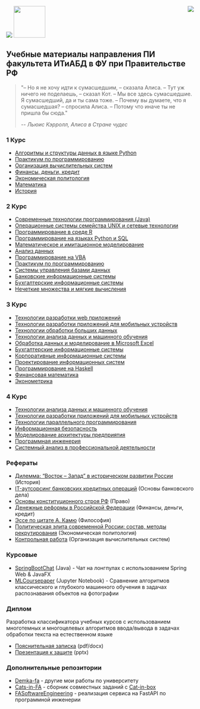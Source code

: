 <img src="https://github.com/GeorgiyDemo/FA/blob/img/fa.png" /> <img src="https://github.com/GeorgiyDemo/FA/blob/img/pmiit.png" width="85" height="85" />
<img src="https://github.com/GeorgiyDemo/FA/blob/img/cat.jpg" align="right"/>

## Учебные материалы направления ПИ факультета ИТиАБД в ФУ при Правительстве РФ

> "– Но я не хочу идти к сумасшедшим, – сказала Алиса. – Тут уж ничего не поделаешь, – сказал Кот. – Мы все здесь сумасшедшие. Я сумасшедший, да и ты сама тоже. – Почему вы думаете, что я сумасшедшая? – спросила Алиса. – Потому что иначе ты не пришла бы сюда."
>
> -- <cite>Льюис Кэрролл, Алиса в Стране чудес </cite>

### 1 Курс

* [Алгоритмы и структуры данных в языке Python](https://github.com/GeorgiyDemo/FA/tree/master/Course_I/%D0%90%D0%BB%D0%B3%D0%BE%D1%80%D0%B8%D1%82%D0%BC%D1%8B%20Python)
* [Практикум по программированию](https://github.com/GeorgiyDemo/FA/tree/master/Course_I/%D0%9F%D1%80%D0%B0%D0%BA%D1%82%D0%B8%D0%BA%D0%B0%20Python)
* [Организация вычислительных систем](https://github.com/GeorgiyDemo/FA/tree/master/Course_I/%D0%9E%D0%92%D0%A1)
* [Финансы, деньги, кредит](https://github.com/GeorgiyDemo/FA/tree/master/Course_I/%D0%A4%D0%94%D0%9A)
* [Экономическая политология](https://github.com/GeorgiyDemo/FA/tree/master/Course_I/%D0%AD%D0%BA%D0%BE%D0%BD%D0%BE%D0%BC%D0%B8%D1%87%D0%B5%D1%81%D0%BA%D0%B0%D1%8F%20%D0%BF%D0%BE%D0%BB%D0%B8%D1%82%D0%BE%D0%BB%D0%BE%D0%B3%D0%B8%D1%8F)
* [Математика](https://github.com/GeorgiyDemo/FA/tree/master/Course_I/%D0%9C%D0%B0%D1%82%D0%B5%D0%BC%D0%B0%D1%82%D0%B8%D0%BA%D0%B0)
* [История](https://github.com/GeorgiyDemo/FA/tree/master/Course_I/%D0%98%D1%81%D1%82%D0%BE%D1%80%D0%B8%D1%8F)

### 2 Курс
* [Современные технологии программирования (Java)](https://github.com/GeorgiyDemo/FA/tree/master/Course_II/%D0%A1%D0%A2%D0%9F)
* [Операционные системы семейства UNIX и сетевые технологии](https://github.com/GeorgiyDemo/FA/tree/master/Course_II/UNIX)
* [Программирование в среде R](https://github.com/GeorgiyDemo/FA/tree/master/Course_II/R)
* [Программирование на языках Python и SQL](https://github.com/GeorgiyDemo/FA/tree/master/Course_II/Python_SQL)
* [Математическое и имитационное моделирование](https://github.com/GeorgiyDemo/FA/tree/master/Course_II/%D0%9C%D0%90%D0%A2%D0%B8%D0%98%D0%9C)
* [Анализ данных](https://github.com/GeorgiyDemo/FA/tree/master/Course_II/%D0%90%D0%94)
* [Программирование на VBA](https://github.com/GeorgiyDemo/FA/tree/master/Course_II/VBA)
* [Практикум по программированию](https://github.com/GeorgiyDemo/FA/tree/master/Course_II/%D0%9F%D0%9F)
* [Системы управления базами данных](https://github.com/GeorgiyDemo/FA/tree/master/Course_II/%D0%A1%D0%A3%D0%91%D0%94)
* [Банковские информационные системы](https://github.com/GeorgiyDemo/FA/tree/master/Course_II/%D0%91%D0%98%D0%A1)
* [Бухгалтерские информационные системы](https://github.com/GeorgiyDemo/FA/tree/master/Course_II/%D0%91%D0%A3%D0%A5%D0%98%D0%A1)
* [Нечеткие множества и мягкие вычисления](https://github.com/GeorgiyDemo/FA/tree/master/Course_II/%D0%9D%D0%9C%D0%B8%D0%9C%D0%92)


### 3 Курс

* [Технологии разработки web приложений](https://github.com/GeorgiyDemo/FA/tree/master/Course_III/TRWP)
* [Технологии разработки приложений для мобильных устройств](https://github.com/GeorgiyDemo/FA/tree/master/Course_III/MOBILE)
* [Технологии обработки больших данных](https://github.com/GeorgiyDemo/FA/tree/master/Course_III/TOBD)
* [Технологии анализа данных и машинного обучения](https://github.com/GeorgiyDemo/FA/tree/master/Course_III/ML)
* [Обработка данных и моделирование в Microsoft Excel](https://github.com/GeorgiyDemo/FA/tree/master/Course_III/EXCEL)
* [Бухгалтерские информационные системы](https://github.com/GeorgiyDemo/FA/tree/master/Course_III/%D0%91%D0%A3%D0%A5%D0%98%D0%A1)
* [Корпоративные информационные системы](https://github.com/GeorgiyDemo/FA/tree/master/Course_III/KIS)
* [Проектирование информационных систем](https://github.com/GeorgiyDemo/FA/tree/master/Course_III/%D0%9F%D0%98%D0%A1)
* [Программирование на Haskell](https://github.com/GeorgiyDemo/FA/tree/master/Course_III/HASKELL)
* [Финансовая математика](https://github.com/GeorgiyDemo/FA/tree/master/Course_III/FINMAT)
* [Эконометрика](https://github.com/GeorgiyDemo/FA/tree/master/Course_III/ECONOMETRICS)

### 4 Курс

* [Технологии анализа данных и машинного обучения](https://github.com/GeorgiyDemo/FA/tree/master/Course_IV/ML)
* [Технологии разработки приложений для мобильных устройств](https://github.com/GeorgiyDemo/FA/tree/master/Course_IV/MOBILE)
* [Технологии параллельного программирования](https://github.com/GeorgiyDemo/FA/tree/master/Course_IV/Parallel%20computing)
* [Информационная безопасность](https://github.com/GeorgiyDemo/FA/tree/master/Course_IV/%D0%98%D0%91)
* [Моделирование архитектуры предприятия](https://github.com/GeorgiyDemo/FA/tree/master/Course_IV/%D0%9C%D0%90%D0%9F)
* [Программная инженерия](https://github.com/GeorgiyDemo/FA/tree/master/Course_IV/%D0%9F%D0%98)
* [Системный анализ в профессиональной деятельности](https://github.com/GeorgiyDemo/FA/tree/master/Course_IV/%D0%A1%D0%90)



### Рефераты
* [Дилемма: “Восток – Запад” в историческом развитии России](https://github.com/GeorgiyDemo/FA/blob/master/more/reports/%D0%94%D0%B5%D0%BC%D0%B5%D0%BD%D1%87%D1%83%D0%BA%20%D0%93.%D0%9C.%20%D0%9F%D0%9819-4%20%D0%98%D1%81%D1%82%D0%BE%D1%80%D0%B8%D1%8F%20%D1%80%D0%B5%D1%84%D0%B5%D1%80%D0%B0%D1%82.docx) (История)
* [IT-аутсорсинг банковских кредитных операций](https://github.com/GeorgiyDemo/FA/blob/master/more/reports/%D0%94%D0%B5%D0%BC%D0%B5%D0%BD%D1%87%D1%83%D0%BA%20%D0%93.%D0%9C.%20%D0%9F%D0%9819-4%20%D0%9E%D0%91%D0%94.%20IT-%D0%B0%D1%83%D1%82%D1%81%D0%BE%D1%80%D1%81%D0%B8%D0%BD%D0%B3%20%D0%B1%D0%B0%D0%BD%D0%BA%D0%BE%D0%B2%D1%81%D0%BA%D0%B8%D1%85%20%D0%BA%D1%80%D0%B5%D0%B4%D0%B8%D1%82%D0%BD%D1%8B%D1%85%20%D0%BE%D0%BF%D0%B5%D1%80%D0%B0%D1%86%D0%B8%D0%B9.doc) (Основы банковского дела)
* [Основы конституционного строя РФ](https://github.com/GeorgiyDemo/FA/blob/master/more/reports/%D0%94%D0%B5%D0%BC%D0%B5%D0%BD%D1%87%D1%83%D0%BA%20%D0%93.%D0%9C.%20%D0%9F%D0%9819-4%20%D0%9F%D1%80%D0%B0%D0%B2%D0%BE%20%D0%9E%D1%81%D0%BD%D0%BE%D0%B2%D1%8B%20%D0%BA%D0%BE%D0%BD%D1%81%D1%82%D0%B8%D1%82%D1%83%D1%86%D0%B8%D0%BE%D0%BD%D0%BD%D0%BE%D0%B3%D0%BE%20%D1%81%D1%82%D1%80%D0%BE%D1%8F%20%D0%A0%D0%A4.doc) (Право)
* [Денежные реформы в Российской Федерации](https://github.com/GeorgiyDemo/FA/blob/master/more/reports/%D0%94%D0%B5%D0%BC%D0%B5%D0%BD%D1%87%D1%83%D0%BA%20%D0%93.%D0%9C.%20%D0%9F%D0%9819-4%20%D0%A4%D0%94%D0%9A%20%D1%80%D0%B5%D1%84%D0%B5%D1%80%D0%B0%D1%82.doc) (Финансы, деньги, кредит)
* [Эссе по цитате А. Камю](https://github.com/GeorgiyDemo/FA/blob/master/more/reports/%D0%94%D0%B5%D0%BC%D0%B5%D0%BD%D1%87%D1%83%D0%BA%20%D0%93.%D0%9C.%20%D0%9F%D0%9819-4%20%D0%A4%D0%B8%D0%BB%D0%BE%D1%81%D0%BE%D1%84%D0%B8%D1%8F%20%D1%8D%D1%81%D1%81%D0%B5%20%D0%9A%D0%B0%D0%BC%D1%8E.docx) (Философия)
* [Политическая элита современной России: состав, методы рекрутирования](https://github.com/GeorgiyDemo/FA/blob/master/more/reports/%D0%94%D0%B5%D0%BC%D0%B5%D0%BD%D1%87%D1%83%D0%BA%20%D0%93.%D0%9C.%20%D0%9F%D0%9819-4%20%D0%AD%D1%81%D1%81%D0%B5%20%D0%9F%D0%BE%D0%BB%D0%B8%D1%82%D0%B8%D1%87%D0%B5%D1%81%D0%BA%D0%B0%D1%8F%20%D1%8D%D0%BB%D0%B8%D1%82%D0%B0%20%D1%81%D0%BE%D0%B2%D1%80%D0%B5%D0%BC%D0%B5%D0%BD%D0%BD%D0%BE%D0%B9%20%D0%A0%D0%BE%D1%81%D1%81%D0%B8%D0%B8.docx) (Экономическая политология)
* [Контрольная работа](https://github.com/GeorgiyDemo/FA/blob/master/more/reports/%D0%94%D0%B5%D0%BC%D0%B5%D0%BD%D1%87%D1%83%D0%BA%20%D0%93.%D0%9C.%20%D0%9F%D0%9819-4%20%D0%9E%D0%92%D0%A1%20%D0%BA%D0%BE%D0%BD%D1%82%D1%80%D0%BE%D0%BB%D1%8C%D0%BD%D0%B0%D1%8F.docx) (Организация вычислительных систем)


### Курсовые
* [SpringBootChat](https://github.com/GeorgiyDemo/SpringBootChat) (Java) - Чат на лонгпулах с использованием Spring Web & JavaFX
* [MLCoursepaper](https://github.com/GeorgiyDemo/CoursepaperCifar10) (Jupyter Notebook) - Сравнение алгоритмов классического и глубокого машинного обучения в задачах распознавания объектов на фотографии


### Диплом
Разработка классификатора учебных курсов с использованием многотемных и многоцелевых алгоритмов ввода/вывода в задачах обработки текста на естественном языке

* [Пояснительная записка](https://github.com/GeorgiyDemo/FA/blob/master/more/thesis/%D0%9F%D0%BE%D1%8F%D1%81%D0%BD%D0%B8%D1%82%D0%B5%D0%BB%D1%8C%D0%BD%D0%B0%D1%8F%20%D0%B4%D0%B8%D0%BF%D0%BB%D0%BE%D0%BC.pdf) (pdf/docx)
* [Презентация к защите](https://github.com/GeorgiyDemo/FA/blob/master/more/thesis/%D0%9F%D1%80%D0%B5%D0%B7%D0%B5%D0%BD%D1%82%D0%B0%D1%86%D0%B8%D1%8F%20%D0%B7%D0%B0%D1%89%D0%B8%D1%82%D0%B0.pptx) (pptx)


### Дополнительные репозитории
* [Demka-fa](https://github.com/demka-fa) - другие мои работы по университету
* [Cats-in-FA](https://github.com/Cats-in-FA/Cats-in-FA) - сборник совместных заданий c [Cat-in-box](https://github.com/Cat-in-box)
* [FASoftwareEngineering](https://github.com/FASoftwareEngineering/main-service) - реализация сервиса на FastAPI по программной инженерии